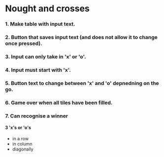 # Nought and crosses

### 1. Make table with input text.

### 2. Button that saves input text (and does not allow it to change once pressed).

### 3. Input can only take in 'x' or 'o'.

### 4. Input must start with 'x'.

### 5. Button text to change between 'x' and 'o' depnedning on the go.

### 6. Game over when all tiles have been filled.

### 7. Can recognise a winner

#### 3 'x's or 'o's

- in a row
- in column
- diagonally
